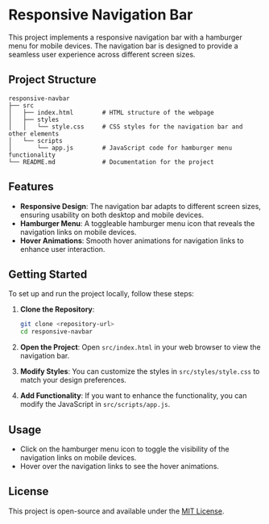 # Responsive Navigation Bar

This project implements a responsive navigation bar with a hamburger menu for mobile devices. The navigation bar is designed to provide a seamless user experience across different screen sizes.

## Project Structure

```
responsive-navbar
├── src
│   ├── index.html        # HTML structure of the webpage
│   ├── styles
│   │   └── style.css     # CSS styles for the navigation bar and other elements
│   └── scripts
│       └── app.js        # JavaScript code for hamburger menu functionality
└── README.md             # Documentation for the project
```

## Features

- **Responsive Design**: The navigation bar adapts to different screen sizes, ensuring usability on both desktop and mobile devices.
- **Hamburger Menu**: A toggleable hamburger menu icon that reveals the navigation links on mobile devices.
- **Hover Animations**: Smooth hover animations for navigation links to enhance user interaction.

## Getting Started

To set up and run the project locally, follow these steps:

1. **Clone the Repository**:
   ```bash
   git clone <repository-url>
   cd responsive-navbar
   ```

2. **Open the Project**:
   Open `src/index.html` in your web browser to view the navigation bar.

3. **Modify Styles**:
   You can customize the styles in `src/styles/style.css` to match your design preferences.

4. **Add Functionality**:
   If you want to enhance the functionality, you can modify the JavaScript in `src/scripts/app.js`.

## Usage

- Click on the hamburger menu icon to toggle the visibility of the navigation links on mobile devices.
- Hover over the navigation links to see the hover animations.

## License

This project is open-source and available under the [MIT License](LICENSE).